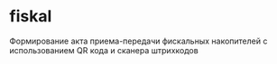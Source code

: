 # fiskal
Формирование акта приема-передачи фискальных накопителей с использованием QR кода и сканера штрихкодов
